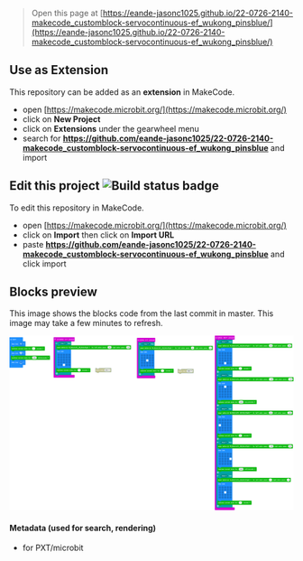 
> Open this page at [https://eande-jasonc1025.github.io/22-0726-2140-makecode_customblock-servocontinuous-ef_wukong_pinsblue/](https://eande-jasonc1025.github.io/22-0726-2140-makecode_customblock-servocontinuous-ef_wukong_pinsblue/)

## Use as Extension

This repository can be added as an **extension** in MakeCode.

* open [https://makecode.microbit.org/](https://makecode.microbit.org/)
* click on **New Project**
* click on **Extensions** under the gearwheel menu
* search for **https://github.com/eande-jasonc1025/22-0726-2140-makecode_customblock-servocontinuous-ef_wukong_pinsblue** and import

## Edit this project ![Build status badge](https://github.com/eande-jasonc1025/22-0726-2140-makecode_customblock-servocontinuous-ef_wukong_pinsblue/workflows/MakeCode/badge.svg)

To edit this repository in MakeCode.

* open [https://makecode.microbit.org/](https://makecode.microbit.org/)
* click on **Import** then click on **Import URL**
* paste **https://github.com/eande-jasonc1025/22-0726-2140-makecode_customblock-servocontinuous-ef_wukong_pinsblue** and click import

## Blocks preview

This image shows the blocks code from the last commit in master.
This image may take a few minutes to refresh.

![A rendered view of the blocks](https://github.com/eande-jasonc1025/22-0726-2140-makecode_customblock-servocontinuous-ef_wukong_pinsblue/raw/master/.github/makecode/blocks.png)

#### Metadata (used for search, rendering)

* for PXT/microbit
<script src="https://makecode.com/gh-pages-embed.js"></script><script>makeCodeRender("{{ site.makecode.home_url }}", "{{ site.github.owner_name }}/{{ site.github.repository_name }}");</script>
